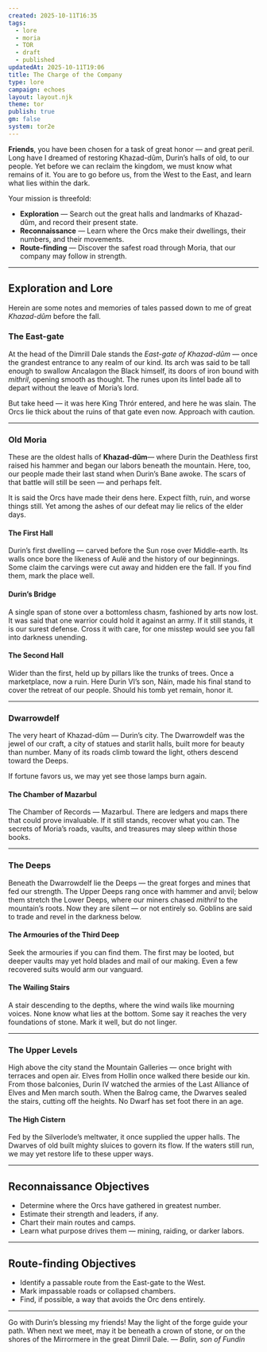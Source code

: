```yaml
---
created: 2025-10-11T16:35
tags:
  - lore
  - moria
  - TOR
  - draft
  - published
updatedAt: 2025-10-11T19:06
title: The Charge of the Company
type: lore
campaign: echoes
layout: layout.njk
theme: tor
publish: true
gm: false
system: tor2e
---
```

**Friends**, you have been chosen for a task of great honor — and great peril. Long have I dreamed of restoring Khazad-dûm, Durin’s halls of old, to our people. Yet before we can reclaim the kingdom, we must know what remains of it. You are to go before us, from the West to the East, and learn what lies within the dark.</p>

Your mission is threefold:

- **Exploration** — Search out the great halls and landmarks of Khazad-dûm, and record their present state. 
- **Reconnaissance** — Learn where the Orcs make their dwellings, their numbers, and their movements.  
- **Route-finding** — Discover the safest road through Moria, that our company may follow in strength.

---

## **Exploration and Lore**
Herein are some notes and memories of tales passed down to me of great *Khazad-dûm* before the fall.

### **The East-gate**
At the head of the Dimrill Dale stands the *East-gate of Khazad-dûm* — once the grandest entrance to any realm of our kind. Its arch was said to be tall enough to swallow Ancalagon the Black himself, its doors of iron bound with *mithril*, opening smooth as thought. The runes upon its lintel bade all to depart without the leave of Moria’s lord.

But take heed — it was here King Thrór entered, and here he was slain. The Orcs lie thick about the ruins of that gate even now. Approach with caution.

---

### **Old Moria**
These are the oldest halls of **Khazad-dûm**— where Durin the Deathless first raised his hammer and began our labors beneath the mountain. Here, too, our people made their last stand when Durin’s Bane awoke. The scars of that battle will still be seen — and perhaps felt.

It is said the Orcs have made their dens here. Expect filth, ruin, and worse things still. Yet among the ashes of our defeat may lie relics of the elder days.

#### **The First Hall**
Durin’s first dwelling — carved before the Sun rose over Middle-earth. Its walls once bore the likeness of Aulë and the history of our beginnings. Some claim the carvings were cut away and hidden ere the fall. If you find them, mark the place well.

#### **Durin’s Bridge**
A single span of stone over a bottomless chasm, fashioned by arts now lost. It was said that one warrior could hold it against an army. If it still stands, it is our surest defense. Cross it with care, for one misstep would see you fall into darkness unending.

#### **The Second Hall**
Wider than the first, held up by pillars like the trunks of trees. Once a marketplace, now a ruin. Here Durin VI’s son, Náin, made his final stand to cover the retreat of our people. Should his tomb yet remain, honor it.

---

### **Dwarrowdelf**
The very heart of Khazad-dûm — Durin’s city. The Dwarrowdelf was the jewel of our craft, a city of statues and starlit halls, built more for beauty than number. Many of its roads climb toward the light, others descend toward the Deeps.

If fortune favors us, we may yet see those lamps burn again.

#### **The Chamber of Mazarbul**
The Chamber of Records — Mazarbul. There are ledgers and maps there that could prove invaluable. If it still stands, recover what you can. The secrets of Moria’s roads, vaults, and treasures may sleep within those books.

---

### **The Deeps**
Beneath the Dwarrowdelf lie the Deeps — the great forges and mines that fed our strength. The Upper Deeps rang once with hammer and anvil; below them stretch the Lower Deeps, where our miners chased *mithril* to the mountain’s roots. Now they are silent — or not entirely so. Goblins are said to trade and revel in the darkness below.

#### **The Armouries of the Third Deep**
Seek the armouries if you can find them. The first may be looted, but deeper vaults may yet hold blades and mail of our making. Even a few recovered suits would arm our vanguard.

#### **The Wailing Stairs**
A stair descending to the depths, where the wind wails like mourning voices. None know what lies at the bottom. Some say it reaches the very foundations of stone. Mark it well, but do not linger.

---

### **The Upper Levels**
High above the city stand the Mountain Galleries — once bright with terraces and open air. Elves from Hollin once walked there beside our kin. From those balconies, Durin IV watched the armies of the Last Alliance of Elves and Men march south. When the Balrog came, the Dwarves sealed the stairs, cutting off the heights. No Dwarf has set foot there in an age.

#### **The High Cistern**
Fed by the Silverlode’s meltwater, it once supplied the upper halls. The Dwarves of old built mighty sluices to govern its flow. If the waters still run, we may yet restore life to these upper ways.

---

## **Reconnaissance Objectives**

- Determine where the Orcs have gathered in greatest number.  
- Estimate their strength and leaders, if any.  
- Chart their main routes and camps.  
- Learn what purpose drives them — mining, raiding, or darker labors.

---

## **Route-finding Objectives**

- Identify a passable route from the East-gate to the West.  
- Mark impassable roads or collapsed chambers.  
- Find, if possible, a way that avoids the Orc dens entirely.  

---

Go with Durin’s blessing my friends! May the light of the forge guide your path.  When next we meet, may it be beneath a crown of stone, or on the shores of the Mirrormere in the great Dimril Dale.
— *Balin, son of Fundin*
